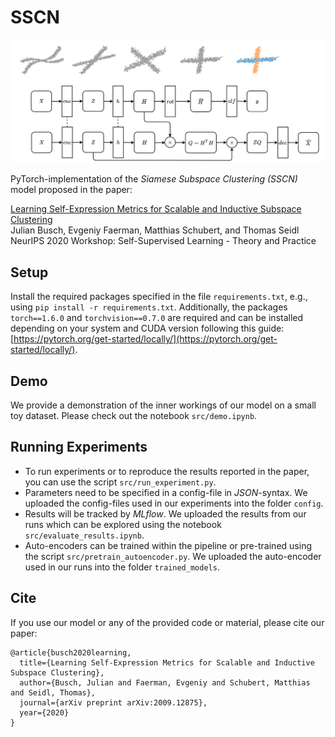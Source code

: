 # SSCN
![alt text](img/model.png)

PyTorch-implementation of the *Siamese Subspace Clustering (SSCN)* model proposed in the paper:

[Learning Self-Expression Metrics for Scalable and Inductive Subspace Clustering](https://arxiv.org/pdf/2009.12875.pdf)  
Julian Busch, Evgeniy Faerman, Matthias Schubert, and Thomas Seidl  
NeurIPS 2020 Workshop: Self-Supervised Learning - Theory and Practice

## Setup
Install the required packages specified in the file `requirements.txt`, e.g., using `pip install -r requirements.txt`. Additionally, the packages `torch==1.6.0` and `torchvision==0.7.0` are required and can be installed depending on your system and CUDA version following this guide: [https://pytorch.org/get-started/locally/](https://pytorch.org/get-started/locally/).

## Demo
We provide a demonstration of the inner workings of our model on a small toy dataset. Please check out the notebook `src/demo.ipynb`.

## Running Experiments
- To run experiments or to reproduce the results reported in the paper, you can use the script `src/run_experiment.py`.
- Parameters need to be specified in a config-file in *JSON*-syntax. We uploaded the config-files used in our experiments into the folder `config`.
- Results will be tracked by *MLflow*. We uploaded the results from our runs which can be explored using the notebook `src/evaluate_results.ipynb`.
- Auto-encoders can be trained within the pipeline or pre-trained using the script `src/pretrain_autoencoder.py`. We uploaded the auto-encoder used in our runs into the folder `trained_models`.

## Cite
If you use our model or any of the provided code or material, please cite our paper:

```
@article{busch2020learning,
  title={Learning Self-Expression Metrics for Scalable and Inductive Subspace Clustering},
  author={Busch, Julian and Faerman, Evgeniy and Schubert, Matthias and Seidl, Thomas},
  journal={arXiv preprint arXiv:2009.12875},
  year={2020}
}
```
